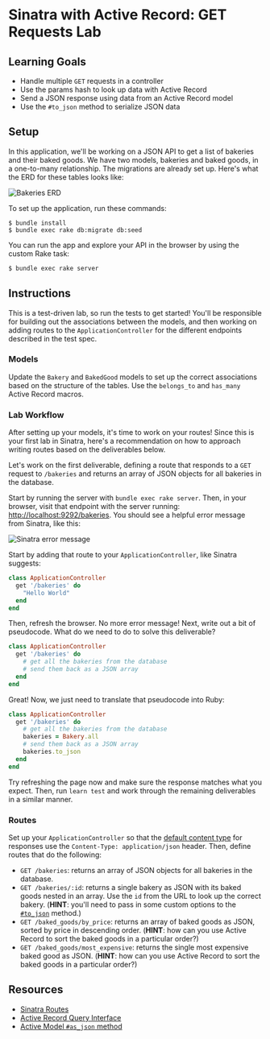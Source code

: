 # Sinatra with Active Record: GET Requests Lab

## Learning Goals

- Handle multiple `GET` requests in a controller
- Use the params hash to look up data with Active Record
- Send a JSON response using data from an Active Record model
- Use the `#to_json` method to serialize JSON data

## Setup

In this application, we'll be working on a JSON API to get a list of bakeries
and their baked goods. We have two models, bakeries and baked goods, in a
one-to-many relationship. The migrations are already set up. Here's what the ERD
for these tables looks like:

![Bakeries ERD](https://curriculum-content.s3.amazonaws.com/phase-3/sinatra-with-active-record-get-lab/bakeries-baked_goods-erd.png)

To set up the application, run these commands:

```console
$ bundle install
$ bundle exec rake db:migrate db:seed
```

You can run the app and explore your API in the browser by using the custom Rake
task:

```sh
$ bundle exec rake server
```

## Instructions

This is a test-driven lab, so run the tests to get started! You'll be
responsible for building out the associations between the models, and then
working on adding routes to the `ApplicationController` for the different
endpoints described in the test spec.

### Models

Update the `Bakery` and `BakedGood` models to set up the correct associations
based on the structure of the tables. Use the `belongs_to` and `has_many` Active
Record macros.

### Lab Workflow

After setting up your models, it's time to work on your routes! Since
this is your first lab in Sinatra, here's a recommendation on how to
approach writing routes based on the deliverables below.

Let's work on the first deliverable, defining a route that responds to a `GET`
request to `/bakeries` and returns an array of JSON objects for all bakeries in
the database.

Start by running the server with `bundle exec rake server`. Then, in your
browser, visit that endpoint with the server running:
[http://localhost:9292/bakeries](http://localhost:9292/bakeries). You should see
a helpful error message from Sinatra, like this:

![Sinatra error message](https://curriculum-content.s3.amazonaws.com/phase-3/sinatra-with-active-record-get-lab/sinatra-error-message.png)

Start by adding that route to your `ApplicationController`, like Sinatra suggests:

```rb
class ApplicationController
  get '/bakeries' do
    "Hello World"
  end
end
```

Then, refresh the browser. No more error message! Next, write out a bit of
pseudocode. What do we need to do to solve this deliverable?

```rb
class ApplicationController
  get '/bakeries' do
    # get all the bakeries from the database
    # send them back as a JSON array
  end
end
```

Great! Now, we just need to translate that pseudocode into Ruby:

```rb
class ApplicationController
  get '/bakeries' do
    # get all the bakeries from the database
    bakeries = Bakery.all
    # send them back as a JSON array
    bakeries.to_json
  end
end
```

Try refreshing the page now and make sure the response matches what you expect.
Then, run `learn test` and work through the remaining deliverables in a similar
manner.

### Routes

Set up your `ApplicationController` so that the
[default content type][available settings] for responses use the
`Content-Type: application/json` header. Then, define routes that do the
following:

- `GET /bakeries`: returns an array of JSON objects for all bakeries in the database.
- `GET /bakeries/:id`: returns a single bakery as JSON with its baked goods
  nested in an array. Use the `id` from the URL to look up the correct bakery.
  (**HINT**: you'll need to pass in some custom options to the
  [`#to_json`][as_json] method.)
- `GET /baked_goods/by_price`: returns an array of baked goods as JSON, sorted
  by price in descending order. (**HINT**: how can you use Active Record to sort
  the baked goods in a particular order?)
- `GET /baked_goods/most_expensive`: returns the single most expensive baked
  good as JSON. (**HINT**: how can you use Active Record to sort the baked goods
  in a particular order?)

## Resources

- [Sinatra Routes](https://rubydoc.info/gems/sinatra#routes)
- [Active Record Query Interface](https://guides.rubyonrails.org/active_record_querying.html)
- [Active Model `#as_json` method][as_json]

[available settings]: https://msp-greg.github.io/sinatra/file.README.html#available-settings
[as_json]: https://api.rubyonrails.org/classes/ActiveModel/Serializers/JSON.html#method-i-as_json
